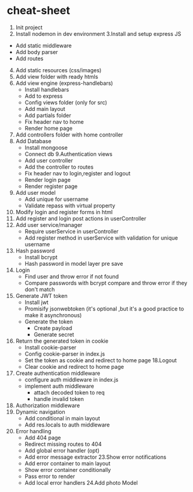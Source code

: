 # cheat-sheet

1. Init project
2. Install nodemon in dev environment
3.Install and setup express JS

- Add static middleware 
- Add body parser
- Add routes

4. Add static resources (css/images) 
5. Add view folder with ready htmls
6. Add view engine (express-handlebars)
    * Install handlebars
    * Add to express
    * Config views folder (only for src)
    * Add main layout
    * Add partials folder
    * Fix header nav to home
    * Render home page
7. Add controllers folder with home controller
8. Add Database
    * Install mongoose
    * Connect db
9.Authentication views
    * Add user controller
    * Add the controller to routes
    * Fix header nav to login,register and logout
    * Render login page
    * Render register page
10. Add user model
    * Add unique for username 
    * Validate repass with virtual property
11. Modify login and register forms in html
12. Add register and login post actions in userController
13. Add user service/manager
    * Require userService in userController
    * Add register method in userService with validation for unique username
14. Hash password
    * Install bcrypt
    * Hash password in model layer pre save
15. Login 
    * Find user and throw error if not found
    * Compare passwords with bcrypt compare and throw error if they don't match
16. Generate JWT token
    * Install jwt
    * Promisify jsonwebtoken (it's optional ,but it's a good practice to make it asynchronous)
    * Generate the token 
        * Create payload
        * Generate secret
17. Return the generated token in cookie
    * Install cookie-parser
    * Config cookie-parser in index.js
    * Set the token as cookie and redirect to home page
18.Logout
    * Clear cookie and redirect to home page
19. Create authentication middleware
    * configure auth middleware in index.js
    * implement auth middleware 
        * attach decoded token to req
        * handle invalid token
20. Authorization middleware
21. Dynamic navigation
    * Add conditional in main layout
    * Add res.locals to auth middleware
22. Error handling
    * Add 404 page
    * Redirect missing routes to 404
    * Add global error handler (opt)
    * Add error message extractor
23.Show error notifications
    * Add error container to main layout
    * Show error container conditionally
    * Pass error to render
    * Add local error handlers
24.Add photo Model
